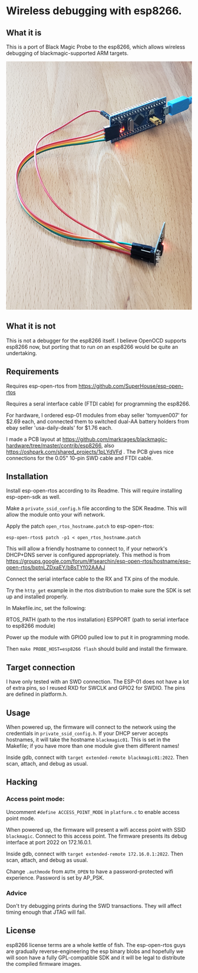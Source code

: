 # Wireless debugging with esp8266.

## What it is

This is a port of Black Magic Probe to the esp8266, which allows wireless debugging of blackmagic-supported ARM targets.

<img alt="esp01 debugging STM32" src="https://github.com/markrages/blackmagic/blob/esp8266/src/platforms/esp8266/esp01_debugging_stm32.jpg">

## What it is not

This is not a debugger for the esp8266 itself. I believe OpenOCD supports esp8266 now, but porting that to run *on* an esp8266 would be quite an undertaking.

## Requirements

Requires esp-open-rtos from https://github.com/SuperHouse/esp-open-rtos

Requires a seral interface cable (FTDI cable) for programming the esp8266.

For hardware, I ordered esp-01 modules from ebay seller 'tomyuen007' for $2.69 each, and connected them to switched dual-AA battery holders from ebay seller 'usa-daily-deals' for $1.76 each.

I made a PCB layout at https://github.com/markrages/blackmagic-hardware/tree/master/contrib/esp8266, also https://oshpark.com/shared_projects/1pLYdVFd . The PCB gives nice connections for the 0.05" 10-pin SWD cable and FTDI cable.

##  Installation

Install esp-open-rtos according to its Readme. This will require installing esp-open-sdk as well.

Make a `private_ssid_config.h` file according to the SDK Readme.  This will allow the module onto your wifi network.

Apply the patch `open_rtos_hostname.patch` to esp-open-rtos:

```
esp-open-rtos$ patch -p1 < open_rtos_hostname.patch
```
This will allow a friendly hostname to connect to, if your network's DHCP+DNS server is configured appropriately. This method is from https://groups.google.com/forum/#!searchin/esp-open-rtos/hostname/esp-open-rtos/bptnLZDxaEY/bBsTYf02AAAJ

Connect the serial interface cable to the RX and TX pins of the module.

Try the `http_get` example in the rtos distribution to make sure the SDK is set up and installed properly.

In Makefile.inc, set the following:

  RTOS_PATH (path to the rtos installation)
  ESPPORT (path to serial interface to esp8266 module)

Power up the module with GPIO0 pulled low to put it in programming mode.

Then `make PROBE_HOST=esp8266 flash` should build and install the firmware.

## Target connection

I have only tested with an SWD connection. The ESP-01 does not have a lot of extra pins, so I reused RXD for SWCLK and GPIO2 for SWDIO. The pins are defined in platform.h.

## Usage

When powered up, the firmware will connect to the network using the credentials in `private_ssid_config.h`.  If your DHCP server accepts hostnames, it will take the hostname `blackmagic01`.  This is set in the Makefile; if you have more than one module give them different names!

Inside gdb, connect with `target extended-remote blackmagic01:2022`. Then scan, attach, and debug as usual.

## Hacking

### Access point mode:

Uncomment `#define ACCESS_POINT_MODE` in `platform.c` to enable access point mode.

When powered up, the firmware will present a wifi access point with SSID `blackmagic`. Connect to this access point. The firmware presents its debug interface at port 2022 on 172.16.0.1.

Inside gdb, connect with `target extended-remote 172.16.0.1:2022`. Then scan, attach, and debug as usual.

Change `.authmode` from `AUTH_OPEN` to have a password-protected wifi experience.  Password is set by AP_PSK.

### Advice

Don't try debugging prints during the SWD transactions. They will affect timing enough that JTAG will fail.

## License

esp8266 license terms are a whole kettle of fish.  The esp-open-rtos guys are gradually reverse-engineering the esp binary blobs and hopefully we will soon have a fully GPL-compatible SDK and it will be legal to distribute the compiled firmware images.
